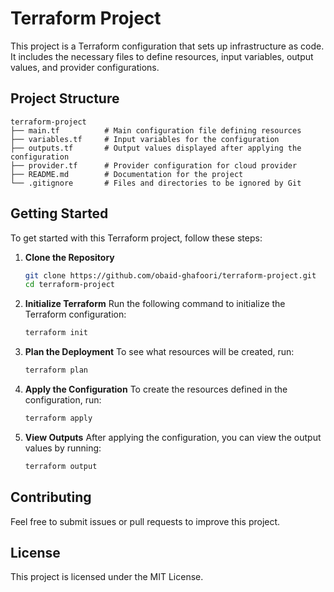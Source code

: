 # Terraform Project

This project is a Terraform configuration that sets up infrastructure as code. It includes the necessary files to define resources, input variables, output values, and provider configurations.

## Project Structure

```
terraform-project
├── main.tf          # Main configuration file defining resources
├── variables.tf     # Input variables for the configuration
├── outputs.tf       # Output values displayed after applying the configuration
├── provider.tf      # Provider configuration for cloud provider
├── README.md        # Documentation for the project
└── .gitignore       # Files and directories to be ignored by Git
```

## Getting Started

To get started with this Terraform project, follow these steps:

1. **Clone the Repository**
   ```bash
   git clone https://github.com/obaid-ghafoori/terraform-project.git
   cd terraform-project
   ```

2. **Initialize Terraform**
   Run the following command to initialize the Terraform configuration:
   ```bash
   terraform init
   ```

3. **Plan the Deployment**
   To see what resources will be created, run:
   ```bash
   terraform plan
   ```

4. **Apply the Configuration**
   To create the resources defined in the configuration, run:
   ```bash
   terraform apply
   ```

5. **View Outputs**
   After applying the configuration, you can view the output values by running:
   ```bash
   terraform output
   ```

## Contributing

Feel free to submit issues or pull requests to improve this project. 

## License

This project is licensed under the MIT License.